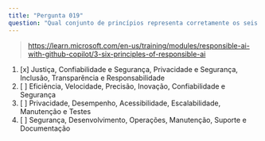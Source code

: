 ```yaml
---
title: "Pergunta 019"
question: "Qual conjunto de princípios representa corretamente os seis princípios-chave da Microsoft para IA Responsável que orientam o desenvolvimento do GitHub Copilot?"
---
```


> https://learn.microsoft.com/en-us/training/modules/responsible-ai-with-github-copilot/3-six-principles-of-responsible-ai
1. [x] Justiça, Confiabilidade e Segurança, Privacidade e Segurança, Inclusão, Transparência e Responsabilidade
1. [ ] Eficiência, Velocidade, Precisão, Inovação, Confiabilidade e Segurança
1. [ ] Privacidade, Desempenho, Acessibilidade, Escalabilidade, Manutenção e Testes
1. [ ] Segurança, Desenvolvimento, Operações, Manutenção, Suporte e Documentação
